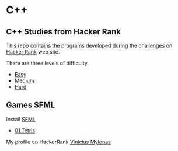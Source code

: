 # C++

## C++ Studies from Hacker Rank

This repo contains the programs developed during the challenges on [Hacker Rank](hackerrank.com) web site.

There are three levels of difficulty

* [Easy](https://github.com/vinimyls/Cpp/tree/main/Easy)
* [Medium](https://github.com/vinimyls/Cpp/tree/main/Medium)
* [Hard](https://github.com/vinimyls/Cpp/tree/main/Hard)

## Games SFML

Install [SFML](sfml-dev.org)

* [01 Tetris](https://github.com/vinimyls/Cpp/tree/main/01%20Tetris)


My profile on HackerRank [Vinicius Mylonas](https://www.hackerrank.com/vinimyls1)
